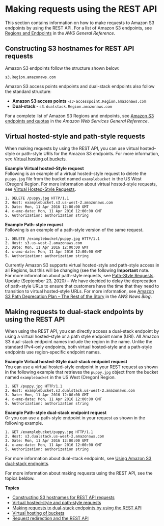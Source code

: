 # Making requests using the REST API<a name="RESTAPI"></a>

This section contains information on how to make requests to Amazon S3 endpoints by using the REST API\. For a list of Amazon S3 endpoints, see [Regions and Endpoints](https://docs.aws.amazon.com/general/latest/gr/s3.html) in the *AWS General Reference*\.

## Constructing S3 hostnames for REST API requests<a name="constructing-hostname-rest-api-requests"></a>

Amazon S3 endpoints follow the structure shown below:

```
s3.Region.amazonaws.com
```

Amazon S3 access points endpoints and dual\-stack endpoints also follow the standard structure:
+ **Amazon S3 access points** ‐`s3-accesspoint.Region.amazonaws.com`
+ **Dual\-stack** ‐ `s3.dualstack.Region.amazonaws.com` 

For a complete list of Amazon S3 Regions and endpoints, see [Amazon S3 endpoints and quotas](https://docs.aws.amazon.com/general/latest/gr/s3.html) in the *Amazon Web Services General Reference*\.

## Virtual hosted‐style and path‐style requests<a name="virtual-hosted-path-style-requests"></a>

When making requests by using the REST API, you can use virtual hosted–style or path\-style URIs for the Amazon S3 endpoints\. For more information, see [Virtual hosting of buckets](VirtualHosting.md)\.

**Example Virtual hosted–Style request**  
Following is an example of a virtual hosted–style request to delete the `puppy.jpg` file from the bucket named `examplebucket` in the US West \(Oregon\) Region\. For more information about virtual hosted\-style requests, see [Virtual Hosted\-Style Requests](VirtualHosting.md#virtual-hosted-style-access)\.  

```
1. DELETE /puppy.jpg HTTP/1.1
2. Host: examplebucket.s3.us-west-2.amazonaws.com
3. Date: Mon, 11 Apr 2016 12:00:00 GMT
4. x-amz-date: Mon, 11 Apr 2016 12:00:00 GMT
5. Authorization: authorization string
```

**Example Path\-style request**  
Following is an example of a path\-style version of the same request\.  

```
1. DELETE /examplebucket/puppy.jpg HTTP/1.1
2. Host: s3.us-west-2.amazonaws.com
3. Date: Mon, 11 Apr 2016 12:00:00 GMT
4. x-amz-date: Mon, 11 Apr 2016 12:00:00 GMT
5. Authorization: authorization string
```
Currently Amazon S3 supports virtual hosted\-style and path\-style access in all Regions, but this will be changing \(see the following **Important** note\.  
For more information about path\-style requests, see [Path\-Style Requests](VirtualHosting.md#path-style-access)\.  
Update \(September 23, 2020\) – We have decided to delay the deprecation of path\-style URLs to ensure that customers have the time that they need to transition to virtual hosted\-style URLs\. For more information, see [Amazon S3 Path Deprecation Plan – The Rest of the Story](https://aws.amazon.com/blogs/aws/amazon-s3-path-deprecation-plan-the-rest-of-the-story/) in the *AWS News Blog*\.

## Making requests to dual\-stack endpoints by using the REST API<a name="rest-api-dual-stack"></a>

When using the REST API, you can directly access a dual\-stack endpoint by using a virtual hosted–style or a path style endpoint name \(URI\)\. All Amazon S3 dual\-stack endpoint names include the region in the name\. Unlike the standard IPv4\-only endpoints, both virtual hosted–style and a path\-style endpoints use region\-specific endpoint names\. 

**Example Virtual hosted–Style dual\-stack endpoint request**  
You can use a virtual hosted–style endpoint in your REST request as shown in the following example that retrieves the `puppy.jpg` object from the bucket named `examplebucket` in the US West \(Oregon\) Region\.  

```
1. GET /puppy.jpg HTTP/1.1
2. Host: examplebucket.s3.dualstack.us-west-2.amazonaws.com
3. Date: Mon, 11 Apr 2016 12:00:00 GMT
4. x-amz-date: Mon, 11 Apr 2016 12:00:00 GMT
5. Authorization: authorization string
```

**Example Path\-style dual\-stack endpoint request**  
Or you can use a path\-style endpoint in your request as shown in the following example\.  

```
1. GET /examplebucket/puppy.jpg HTTP/1.1
2. Host: s3.dualstack.us-west-2.amazonaws.com
3. Date: Mon, 11 Apr 2016 12:00:00 GMT
4. x-amz-date: Mon, 11 Apr 2016 12:00:00 GMT
5. Authorization: authorization string
```

For more information about dual\-stack endpoints, see [Using Amazon S3 dual\-stack endpoints](dual-stack-endpoints.md)\.

For more information about making requests using the REST API, see the topics beldow\.

**Topics**
+ [Constructing S3 hostnames for REST API requests](#constructing-hostname-rest-api-requests)
+ [Virtual hosted‐style and path‐style requests](#virtual-hosted-path-style-requests)
+ [Making requests to dual\-stack endpoints by using the REST API](#rest-api-dual-stack)
+ [Virtual hosting of buckets](VirtualHosting.md)
+ [Request redirection and the REST API](RESTRedirect.md)